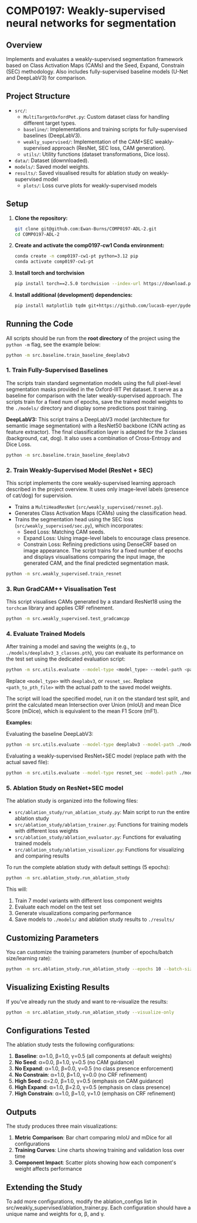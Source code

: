 # COMP0197: Weakly-supervised neural networks for segmentation

## Overview

Implements and evaluates a weakly-supervised segmentation framework based on Class Activation Maps (CAMs) and the Seed, Expand, Constrain (SEC) methodology. Also includes fully-supervised baseline models (U-Net and DeepLabV3) for comparison.

## Project Structure

-   `src/`:
    -   `MultiTargetOxfordPet.py`: Custom dataset class for handling different target types.
    -   `baseline/`: Implementations and training scripts for fully-supervised baselines (DeepLabV3).
    -   `weakly_supervised/`: Implementation of the CAM+SEC weakly-supervised approach (ResNet, SEC loss, CAM generation).
    -   `utils/`: Utility functions (dataset transformations, Dice loss).
-   `data/`: Dataset (downnloaded).
-   `models/`: Saved model weights.
-   `results/`: Saved visualised results for ablation study on weakly-supervised model
    -   `plots/`: Loss curve plots for weakly-supervised models

## Setup

1.  **Clone the repository:**
    ```bash
    git clone git@github.com:Ewan-Burns/COMP0197-ADL-2.git
    cd COMP0197-ADL-2
    ```
2.  **Create and activate the comp0197-cw1 Conda environment:**
    ```bash
    conda create -n comp0197-cw1-pt python=3.12 pip
    conda activate comp0197-cw1-pt
    ```
3.  **Install torch and torchvision**
    ```bash
    pip install torch==2.5.0 torchvision --index-url https://download.pytorch.org/whl/cpu
    ```
4.  **Install additional (development) dependencies:**
    ```bash
    pip install matplotlib tqdm git+https://github.com/lucasb-eyer/pydensecrf.git
    ```

## Running the Code

All scripts should be run from the **root directory** of the project using the `python -m` flag, see the example below: 

```bash
python -m src.baseline.train_baseline_deeplabv3
```

### 1. Train Fully-Supervised Baselines

The scripts train standard segmentation models using the full pixel-level segmentation masks provided in the Oxford-IIIT Pet dataset. It serve as a baseline for comparison with the later weakly-supervised approach. The scripts train for a fixed num of epochs, save the trained model weights to the `./models/` directory and display some predictions post training.

**DeepLabV3:**
This script trains a DeepLabV3 model (architecture for semantic image segmentation) with a ResNet50 backbone (CNN acting as feature extractor). The final classification layer is adapted for the 3 classes (background, cat, dog). It also uses a combination of Cross-Entropy and Dice Loss.
```bash
python -m src.baseline.train_baseline_deeplabv3
```

### 2. Train Weakly-Supervised Model (ResNet + SEC)

This script implements the core weakly-supervised learning approach described in the project overview. It uses only image-level labels (presence of cat/dog) for supervision.
- Trains a `MultiHeadResNet` (`src/weakly_supervised/resnet.py`).
- Generates Class Activation Maps (CAMs) using the classification head.
- Trains the segmentation head using the SEC loss (`src/weakly_supervised/sec.py`), which incorporates:
    - Seed Loss: Matching CAM seeds.
    - Expand Loss: Using image-level labels to encourage class presence.
    - Constrain Loss: Refining predictions using DenseCRF based on image appearance.
The script trains for a fixed number of epochs and displays visualisations comparing the input image, the generated CAM, and the final predicted segmentation mask.
```bash
python -m src.weakly_supervised.train_resnet
```

### 3. Run GradCAM++ Visualisation Test

This script visualises CAMs generated by a standard ResNet18 using the `torchcam` library and applies CRF refinement.
```bash
python -m src.weakly_supervised.test_gradcamcpp
```

### 4. Evaluate Trained Models

After training a model and saving the weights (e.g., to `./models/deeplabv3_3_classes.pth`), you can evaluate its performance on the test set using the dedicated evaluation script:

```bash
python -m src.utils.evaluate --model-type <model_type> --model-path <path_to_pth_file>
```

Replace `<model_type>` with `deeplabv3`, or `resnet_sec`.
Replace `<path_to_pth_file>` with the actual path to the saved model weights.

The script will load the specified model, run it on the standard test split, and print the calculated mean Intersection over Union (mIoU) and mean Dice Score (mDice), which is equivalent to the mean F1 Score (mF1).

**Examples:**

Evaluating the baseline DeepLabV3:
```bash
python -m src.utils.evaluate --model-type deeplabv3 --model-path ./models/deep_lab_v3_3_classes.pth
```

Evaluating a weakly-supervised ResNet+SEC model (replace path with the actual saved file):
```bash
python -m src.utils.evaluate --model-type resnet_sec --model-path ./models/weakly_sup_ep10_lr0.0001_a1.0_b1.0_g0.5.pth
```

### 5. Ablation Study on ResNet+SEC model

The ablation study is organized into the following files:

- `src/ablation_study/run_ablation_study.py`: Main script to run the entire ablation study
- `src/ablation_study/ablation_trainer.py`: Functions for training models with different loss weights
- `src/ablation_study/ablation_evaluator.py`: Functions for evaluating trained models
- `src/ablation_study/ablation_visualizer.py`: Functions for visualizing and comparing results

To run the complete ablation study with default settings (5 epochs):

```bash
python -m src.ablation_study.run_ablation_study
```

This will:
1. Train 7 model variants with different loss component weights
2. Evaluate each model on the test set
3. Generate visualizations comparing performance
4. Save models to `./models/` and ablation study results to `./results/`

##  Customizing Parameters

You can customize the training parameters (number of epochs/batch size/learning rate):

```bash
python -m src.ablation_study.run_ablation_study --epochs 10 --batch-size 8 --lr 0.0005
```

## Visualizing Existing Results

If you've already run the study and want to re-visualize the results:

```bash
python -m src.ablation_study.run_ablation_study --visualize-only
```

## Configurations Tested

The ablation study tests the following configurations:

1. **Baseline**: α=1.0, β=1.0, γ=0.5 (all components at default weights)
2. **No Seed**: α=0.0, β=1.0, γ=0.5 (no CAM guidance)
3. **No Expand**: α=1.0, β=0.0, γ=0.5 (no class presence enforcement)
4. **No Constrain**: α=1.0, β=1.0, γ=0.0 (no CRF refinement)
5. **High Seed**: α=2.0, β=1.0, γ=0.5 (emphasis on CAM guidance)
6. **High Expand**: α=1.0, β=2.0, γ=0.5 (emphasis on class presence)
7. **High Constrain**: α=1.0, β=1.0, γ=1.0 (emphasis on CRF refinement)

## Outputs

The study produces three main visualizations:

1. **Metric Comparison**: Bar chart comparing mIoU and mDice for all configurations
2. **Training Curves**: Line charts showing training and validation loss over time
3. **Component Impact**: Scatter plots showing how each component's weight affects performance

## Extending the Study

To add more configurations, modify the ablation_configs list in src/weakly_supervised/ablation_trainer.py. Each configuration should have a unique name and weights for α, β, and γ.
